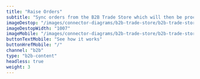 ```yaml
---
title: "Raise Orders"
subtitle: "Sync orders from the B2B Trade Store which will then be processed into each customer’s dedicated account on your ERP or accounting system."
imageDestop: "/images/connector-diagrams/b2b-trade-store/b2b-trade-store-2-desk.svg"
imageDestopWidth: "1007"
imageMobile: "/images/connector-diagrams/b2b-trade-store/b2b-trade-store-2-mobile.svg"
buttonTextMobile: "See how it works"
buttonHrefMobile: "/" 
channel: "b2b"
type: "b2b-content"
headless: true
weight: 3
---
```

